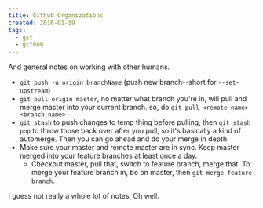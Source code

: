 ```yaml
---
title: Github Organizations
created: 2016-01-19
tags:
  - git
  - github
---
```


And general notes on working with other humans.

* `git push -u origin branchName` (push new branch--short for `--set-upstream`)
* `git pull origin master`, no matter what branch you're in, will pull and merge master into your current branch. so, do `git pull <remote name> <branch name>`
* `git stash` to push changes to temp thing before pulling, then `git stash pop` to throw those back over after you pull, so it's basically a kind of automerge. Then you can go ahead and do your merge in depth.
* Make sure your master and remote master are in sync. Keep master merged into your feature branches at least once a day.
    * Checkout master, pull that, switch to feature branch, merge that. To merge your feature branch in, be on master, then `git merge feature-branch`.

I guess not really a whole lot of notes. Oh well.
